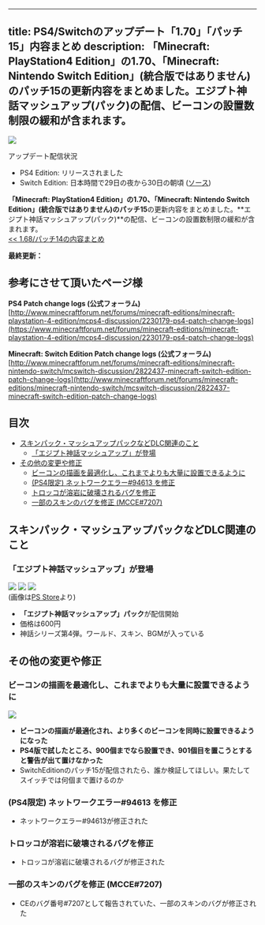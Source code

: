 
---
title: PS4/Switchのアップデート「1.70」「パッチ15」内容まとめ
description: 「Minecraft: PlayStation4 Edition」の1.70、「Minecraft: Nintendo Switch Edition」(統合版ではありません)のパッチ15の更新内容をまとめました。エジプト神話マッシュアップ(パック)の配信、ビーコンの設置数制限の緩和が含まれます。
---

![](https://cdn-ak.f.st-hatena.com/images/fotolife/s/sasigume/20210208/20210208110505.png)

アップデート配信状況

*   PS4 Edition: リリースされました
*   Switch Edition: 日本時間で29日の夜から30日の朝頃 ([ソース](https://twitter.com/4JStudios/status/1001388174868856838))

**「Minecraft: PlayStation4 Edition」の1.70、「Minecraft: Nintendo Switch Edition」(統合版ではありません)のパッチ15**の更新内容をまとめました。**エジプト神話マッシュアップ(パック)**の配信、ビーコンの設置数制限の緩和が含まれます。  
[<< 1.68/パッチ14の内容まとめ](https://www.napoan.com/ff-15-skin-pack/)

**最終更新：**

## 参考にさせて頂いたページ様

**PS4 Patch change logs (公式フォーラム)**  
[http://www.minecraftforum.net/forums/minecraft-editions/minecraft-playstation-4-edition/mcps4-discussion/2230179-ps4-patch-change-logs](https://www.minecraftforum.net/forums/minecraft-editions/minecraft-playstation-4-edition/mcps4-discussion/2230179-ps4-patch-change-logs)

**Minecraft: Switch Edition Patch change logs (公式フォーラム)**  
[http://www.minecraftforum.net/forums/minecraft-editions/minecraft-nintendo-switch/mcswitch-discussion/2822437-minecraft-switch-edition-patch-change-logs](http://www.minecraftforum.net/forums/minecraft-editions/minecraft-nintendo-switch/mcswitch-discussion/2822437-minecraft-switch-edition-patch-change-logs)

## 目次

*   [スキンパック・マッシュアップパックなどDLC関連のこと](#store)
    *   [「エジプト神話マッシュアップ」が登場](#egyptian)
*   [その他の変更や修正](#other)
    *   [ビーコンの描画を最適化し、これまでよりも大量に設置できるように](#beacon)
    *   [(PS4限定) ネットワークエラー#94613 を修正](#error)
    *   [トロッコが溶岩に破壊されるバグを修正](#minecart)
    *   [一部のスキンのバグを修正 (MCCE#7207)](#skinbug)

## スキンパック・マッシュアップパックなどDLC関連のこと

### 「エジプト神話マッシュアップ」が登場

![](https://cdn-ak.f.st-hatena.com/images/fotolife/s/sasigume/20210208/20210208103303.jpg) ![](https://cdn-ak.f.st-hatena.com/images/fotolife/s/sasigume/20210208/20210208091204.jpg) ![](https://cdn-ak.f.st-hatena.com/images/fotolife/s/sasigume/20210208/20210208091344.jpg)  
(画像は[PS Store](https://store.playstation.com/ja-jp/product/JP0127-CUSA00283_00-KMP0000000000012)より)

*   **「エジプト神話マッシュアップ」パック**が配信開始
*   価格は600円
*   神話シリーズ第4弾。ワールド、スキン、BGMが入っている

## その他の変更や修正

### ビーコンの描画を最適化し、これまでよりも大量に設置できるように

![](https://cdn-ak.f.st-hatena.com/images/fotolife/s/sasigume/20210208/20210208122523.jpg)

*   **ビーコンの描画が最適化され、より多くのビーコンを同時に設置できるようになった**
*   **PS4版で試したところ、900個までなら設置でき、901個目を置こうとすると警告が出て置けなかった**
*   SwitchEditionのパッチ15が配信されたら、誰か検証してほしい。果たしてスイッチでは何個まで置けるのか

### (PS4限定) ネットワークエラー#94613 を修正

*   ネットワークエラー#94613が修正された

### トロッコが溶岩に破壊されるバグを修正

*   トロッコが溶岩に破壊されるバグが修正された

### 一部のスキンのバグを修正 (MCCE#7207)

*   CEのバグ番号#7207として報告されていた、一部のスキンのバグが修正された
